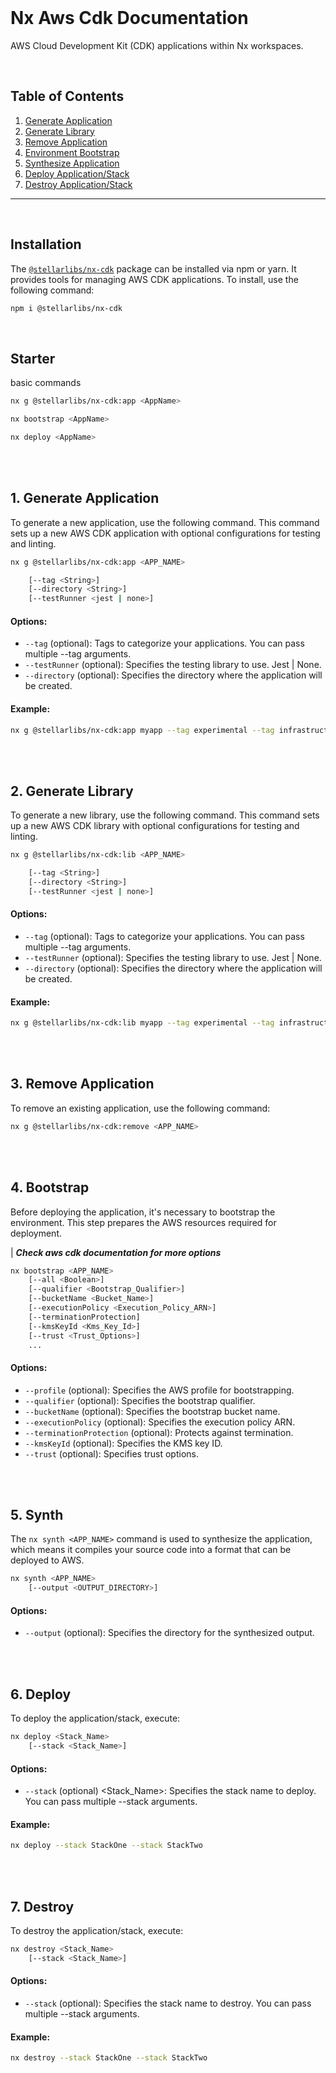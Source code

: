 <br>

# Nx Aws Cdk Documentation

AWS Cloud Development Kit (CDK) applications within Nx workspaces.

<br>

## Table of Contents

1. [Generate Application](#generate-application)
2. [Generate Library](#generate-library)
3. [Remove Application](#remove-application)
4. [Environment Bootstrap](#bootstrap)
5. [Synthesize Application](#synth)
6. [Deploy Application/Stack](#deploy)
7. [Destroy Application/Stack](#destroy)

---

<br>

## Installation

The [`@stellarlibs/nx-cdk`](https://www.npmjs.com/package/@stellarlibs/nx-cdk) package can be installed via npm or yarn. It provides tools for managing AWS CDK applications. To install, use the following command:

```bash
npm i @stellarlibs/nx-cdk
```

</br>

## Starter

basic commands

```sh
nx g @stellarlibs/nx-cdk:app <AppName>
```

```sh
nx bootstrap <AppName>
```

```sh
nx deploy <AppName>
```

<br>
<br>

## 1. Generate Application<a name="generate-application"></a>

To generate a new application, use the following command. This command sets up a new AWS CDK application with optional configurations for testing and linting.

```sh
nx g @stellarlibs/nx-cdk:app <APP_NAME>

    [--tag <String>]
    [--directory <String>]
    [--testRunner <jest | none>]
```

#### Options:

-  `--tag` (optional): Tags to categorize your applications. You can pass multiple --tag arguments.
-  `--testRunner` (optional): Specifies the testing library to use. Jest | None.
-  `--directory` (optional): Specifies the directory where the application will be created.

#### Example:

```bash
nx g @stellarlibs/nx-cdk:app myapp --tag experimental --tag infrastructure --directory apps
```

<br>
<br>

## 2. Generate Library<a name="generate-library"></a>

To generate a new library, use the following command. This command sets up a new AWS CDK library with optional configurations for testing and linting.

```sh
nx g @stellarlibs/nx-cdk:lib <APP_NAME>

    [--tag <String>]
    [--directory <String>]
    [--testRunner <jest | none>]
```

#### Options:

-  `--tag` (optional): Tags to categorize your applications. You can pass multiple --tag arguments.
-  `--testRunner` (optional): Specifies the testing library to use. Jest | None.
-  `--directory` (optional): Specifies the directory where the application will be created.

#### Example:

```bash
nx g @stellarlibs/nx-cdk:lib myapp --tag experimental --tag infrastructure --directory apps
```

</br>
</br>

## 3. Remove Application<a name="remove-application"></a>

To remove an existing application, use the following command:

```bash
nx g @stellarlibs/nx-cdk:remove <APP_NAME>
```

<br>
<br>

## 4. Bootstrap<a name="bootstrap"></a>

Before deploying the application, it's necessary to bootstrap the environment. This step prepares the AWS resources required for deployment.

| **_Check aws cdk documentation for more options_**

```bash
nx bootstrap <APP_NAME>
    [--all <Boolean>]
    [--qualifier <Bootstrap_Qualifier>]
    [--bucketName <Bucket_Name>]
    [--executionPolicy <Execution_Policy_ARN>]
    [--terminationProtection]
    [--kmsKeyId <Kms_Key_Id>]
    [--trust <Trust_Options>]
    ...
```

#### Options:

-  `--profile` (optional): Specifies the AWS profile for bootstrapping.
-  `--qualifier` (optional): Specifies the bootstrap qualifier.
-  `--bucketName` (optional): Specifies the bootstrap bucket name.
-  `--executionPolicy` (optional): Specifies the execution policy ARN.
-  `--terminationProtection` (optional): Protects against termination.
-  `--kmsKeyId` (optional): Specifies the KMS key ID.
-  `--trust` (optional): Specifies trust options.

<br>
<br>

## 5. Synth<a name="synth"></a>

The `nx synth <APP_NAME>` command is used to synthesize the application, which means it compiles your source code into a format that can be deployed to AWS.

```bash
nx synth <APP_NAME>
    [--output <OUTPUT_DIRECTORY>]
```

#### Options:

-  `--output` (optional): Specifies the directory for the synthesized output.

<br>
<br>

## 6. Deploy<a name="deploy"></a>

To deploy the application/stack, execute:

```bash
nx deploy <Stack_Name>
    [--stack <Stack_Name>]
```

#### Options:

-  `--stack` (optional) <Stack_Name>: Specifies the stack name to deploy. You can pass multiple --stack arguments.

#### Example:

```bash
nx deploy --stack StackOne --stack StackTwo
```

<br>
<br>

## 7. Destroy<a name="destroy"></a>

To destroy the application/stack, execute:

```bash
nx destroy <Stack_Name>
    [--stack <Stack_Name>]
```

#### Options:

-  `--stack` (optional): Specifies the stack name to destroy. You can pass multiple --stack arguments.

#### Example:

```bash
nx destroy --stack StackOne --stack StackTwo
```

<br>
<br>
